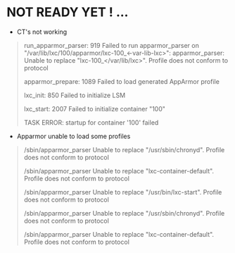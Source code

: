 # NOT READY YET ! ...

- CT's not working
> run_apparmor_parser: 919 Failed to run apparmor_parser on "/var/lib/lxc/100/apparmor/lxc-100_<-var-lib-lxc>": apparmor_parser: Unable to replace "lxc-100_</var/lib/lxc>".  Profile does not conform to protocol
> 
> apparmor_prepare: 1089 Failed to load generated AppArmor profile
> 
> lxc_init: 850 Failed to initialize LSM
> 
> lxc_start: 2007 Failed to initialize container "100"
> 
> TASK ERROR: startup for container '100' failed


- Apparmor unable to load some profiles
> /sbin/apparmor_parser	 Unable to replace "/usr/sbin/chronyd".  Profile does not conform to protocol
> 
> /sbin/apparmor_parser	 Unable to replace "lxc-container-default".  Profile does not conform to protocol
> 
> /sbin/apparmor_parser	 Unable to replace "/usr/bin/lxc-start".  Profile does not conform to protocol
> 
> /sbin/apparmor_parser	 Unable to replace "/usr/sbin/chronyd".  Profile does not conform to protocol
> 
> /sbin/apparmor_parser	 Unable to replace "lxc-container-default".  Profile does not conform to protocol



